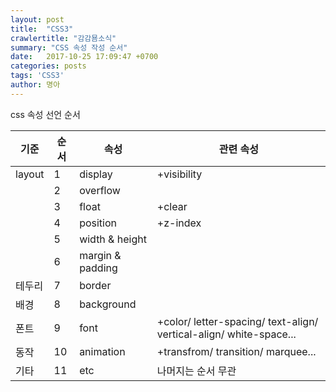 ```yaml
---
layout: post
title:  "CSS3"
crawlertitle: "감감묨소식"
summary: "CSS 속성 작성 순서"
date:   2017-10-25 17:09:47 +0700
categories: posts
tags: 'CSS3'
author: 명아
---
```

css 속성 선언 순서

기준     |순서  |속성        | 관련 속성 
--------|-----|-----------|------------
layout  |1    | display  | +visibility
        |2    | overflow | 
        |3    | float    | +clear
        |4    | position | +z-index
        |5    | width & height   | 
        |6    | margin & padding |
테두리    |7    | border   |
배경     |8    | background|
폰트     |9    | font     | +color/ letter-spacing/ text-align/ vertical-align/ white-space...
동작     |10   | animation| +transfrom/ transition/ marquee...
기타     |11   | etc      |  나머지는 순서 무관
 
